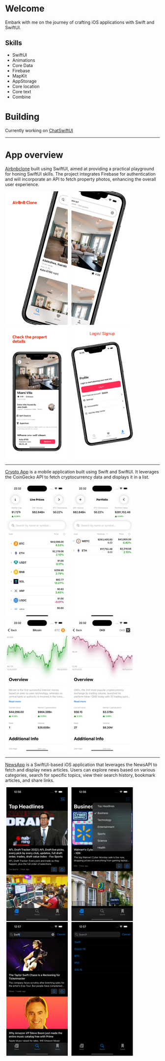 # Welcome
Embark with me on the journey of crafting iOS applications with Swift and SwiftUI.</div>

## Skills
- SwiftUI
- Animations 
- Core Data
- Firebase
- MapKit
- AppStorage
- Core location
- Core text
- Combine
# Building
Currently working on <a href="https://github.com/Huss3n/ChatSwiftUI"> ChatSwiftUI</a> 

<hr> 

# App overview

<a href="https://github.com/Huss3n/AirbnbSwiftUI">Airbnbclone</a> built using SwiftUI, aimed at providing a practical playground for honing SwiftUI skills. The project integrates Firebase for authentication and will incorporate an API to fetch property photos, enhancing the overall user experience.

<p>
   <img src="https://github.com/Huss3n/AirbnbSwiftUI/blob/main/screenshots/home.png", width="200" hspace="4"/>
   <img src="https://github.com/Huss3n/AirbnbSwiftUI/blob/main/screenshots/homee.png", width="200" hspace="4"/>
   <img src="https://github.com/Huss3n/AirbnbSwiftUI/blob/main/screenshots/details.png", width="200" hspace="4"/>
   <img src="https://github.com/Huss3n/AirbnbSwiftUI/blob/main/screenshots/profile.png", width="200" hspace="4"/>
</p>

<hr>

<a href="https://github.com/Huss3n/CryptoSwiftUI"> Crypto App</a> is a mobile application built using Swift and SwiftUI. It leverages the CoinGecko API to fetch cryptocurrency data and displays it in a list.
<p>
   <img src="https://github.com/Huss3n/CryptoSwiftUI/blob/main/Screenshots/homescreen.png", width="200" hspace="4"/>
   <img src="https://github.com/Huss3n/CryptoSwiftUI/blob/main/Screenshots/portfolioscreen.png", width="200" hspace="4"/>
   <img src="https://github.com/Huss3n/CryptoSwiftUI/blob/main/Screenshots/detailsUp.png", width="200" hspace="4"/>
   <img src="https://github.com/Huss3n/CryptoSwiftUI/blob/main/Screenshots/detailsDown.png", width="200" hspace="4"/>
</p>

<hr>

<a href="https://github.com/Huss3n/NewsAppSwiftAppSwiftUI">NewsApp</a> is a SwiftUI-based iOS application that leverages the NewsAPI to fetch and display news articles. Users can explore news based on various categories, search for specific topics, view their search history, bookmark articles, and share links.

<p>
  <img src="https://github.com/Huss3n/NewsAppSwiftAppSwiftUI/blob/main/NewsAppSwiftUI/scrnShots/home.png", width="200" hspace="4"/>
   <img src="https://github.com/Huss3n/NewsAppSwiftAppSwiftUI/blob/main/NewsAppSwiftUI/scrnShots/categories.png", width="200" hspace="4"/>
   <img src="https://github.com/Huss3n/NewsAppSwiftAppSwiftUI/blob/main/NewsAppSwiftUI/scrnShots/results.png", width="200" hspace="4"/>
   <img src="https://github.com/Huss3n/NewsAppSwiftAppSwiftUI/blob/main/NewsAppSwiftUI/scrnShots/search.png", width="200" hspace="4"/>
</p>
